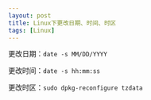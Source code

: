 ```yaml
---
layout: post
title: Linux下更改日期、时间、时区
tags: [Linux]
---
```


更改日期：`date -s MM/DD/YYYY`
	
更改时间：`date -s hh:mm:ss`

更改时区：`sudo dpkg-reconfigure tzdata`
